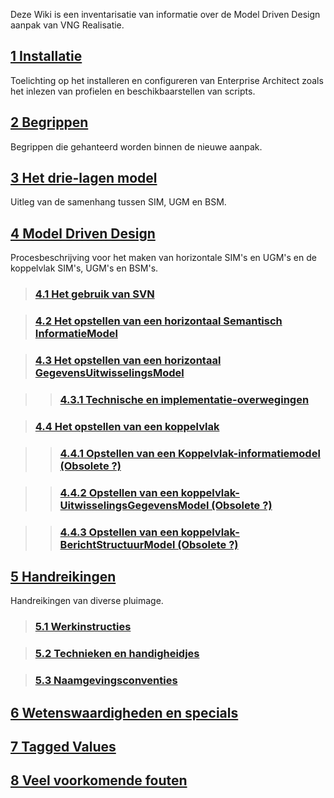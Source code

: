 Deze Wiki is een inventarisatie van informatie over de Model Driven Design aanpak van VNG Realisatie.  

## [1 Installatie](./Installatie.md)

Toelichting op het installeren en configureren van Enterprise Architect zoals het inlezen van profielen en beschikbaarstellen van scripts.

## [2 Begrippen](./Begrippen.md)

Begrippen die gehanteerd worden binnen de nieuwe aanpak.

## [3 Het drie-lagen model](./Drielagen-model.md)

Uitleg van de samenhang tussen SIM, UGM en BSM.

## [4 Model Driven Design](./ModelDrivenDesign.md)

Procesbeschrijving voor het maken van horizontale SIM's en UGM's en de koppelvlak SIM's, UGM's en BSM's.

> ### [4.1 Het gebruik van SVN](Gebruik-van-SVN.md)

> ### [4.2 Het opstellen van een horizontaal Semantisch InformatieModel](./Opstellen-SIM.md)

> ### [4.3 Het opstellen van een horizontaal GegevensUitwisselingsModel](./Opstellen-UGM.md)

 >> ### [4.3.1 Technische en implementatie-overwegingen](Technische-overwegingen.md)

> ### [4.4 Het opstellen van een koppelvlak](Opstellen-koppelvlak.md)

>> ### [4.4.1 Opstellen van een Koppelvlak-informatiemodel (Obsolete ?)]()

>> ### [4.4.2 Opstellen van een koppelvlak-UitwisselingsGegevensModel (Obsolete ?)]()


>> ### [4.4.3 Opstellen van een koppelvlak-BerichtStructuurModel (Obsolete ?) ]()

## [5 Handreikingen](./Handreikingen.md)

Handreikingen van diverse pluimage.

> ### [5.1 Werkinstructies](./Werkinstructies.md)

> ### [5.2 Technieken en handigheidjes](./Technieken-en-handigheidjes.md)

> ### [5.3 Naamgevingsconventies](./Naamgevingsconventies.md)

## [6 Wetenswaardigheden en specials](./Wetenswaardigheden-en-specials.md)

## [7 Tagged Values](./Tagged-values.md)

## [8 Veel voorkomende fouten](./Veelvoorkomende-fouten.md)
